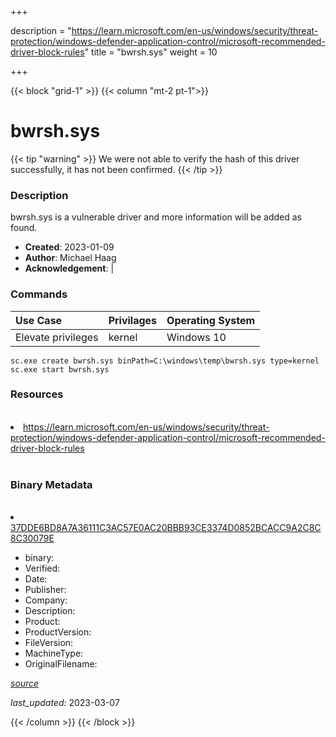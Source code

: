 +++

description = "https://learn.microsoft.com/en-us/windows/security/threat-protection/windows-defender-application-control/microsoft-recommended-driver-block-rules"
title = "bwrsh.sys"
weight = 10

+++


{{< block "grid-1" >}}
{{< column "mt-2 pt-1">}}




# bwrsh.sys 


{{< tip "warning" >}}
We were not able to verify the hash of this driver successfully, it has not been confirmed.
{{< /tip >}}




### Description


bwrsh.sys is a vulnerable driver and more information will be added as found.


- **Created**: 2023-01-09
- **Author**: Michael Haag
- **Acknowledgement**:  | [](https://twitter.com/)

### Commands

| Use Case | Privilages | Operating System | 
|:---- | ---- | ---- |
| Elevate privileges | kernel | Windows 10 |

```
sc.exe create bwrsh.sys binPath=C:\windows\temp\bwrsh.sys type=kernel
sc.exe start bwrsh.sys
```

### Resources
<br>


<li><a href=" https://learn.microsoft.com/en-us/windows/security/threat-protection/windows-defender-application-control/microsoft-recommended-driver-block-rules"> https://learn.microsoft.com/en-us/windows/security/threat-protection/windows-defender-application-control/microsoft-recommended-driver-block-rules</a></li>


<br>


### Binary Metadata
<br>



<li><a href="https://www.virustotal.com/gui/file/37DDE6BD8A7A36111C3AC57E0AC20BBB93CE3374D0852BCACC9A2C8C8C30079E">37DDE6BD8A7A36111C3AC57E0AC20BBB93CE3374D0852BCACC9A2C8C8C30079E</a></li>



- binary: 
- Verified: 
- Date: 
- Publisher: 
- Company: 
- Description: 
- Product: 
- ProductVersion: 
- FileVersion: 
- MachineType: 
- OriginalFilename: 

[*source*](https://github.com/magicsword-io/LOLDrivers/tree/main/yaml/bwrsh.sys.yml)

*last_updated:* 2023-03-07


{{< /column >}}
{{< /block >}}
